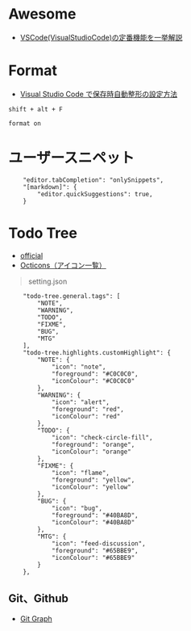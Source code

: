 # Awesome

- [VSCode(VisualStudioCode)の定番機能を一挙解説](https://qiita.com/midiambear/items/bc0e137ed77153cb421c)

# Format

- [Visual Studio Code で保存時自動整形の設定方法](https://qiita.com/mitashun/items/e2f118a9ca7b96b97840)

```
shift + alt + F
```

```
format on
```

# ユーザースニペット

```
    "editor.tabCompletion": "onlySnippets",
    "[markdown]": {
        "editor.quickSuggestions": true,
    }
```

# Todo Tree

- [official](https://marketplace.visualstudio.com/items?itemName=Gruntfuggly.todo-tree)
- [Octicons（アイコン一覧）](https://primer.style/foundations/icons/)

> setting.json

```
    "todo-tree.general.tags": [
        "NOTE",
        "WARNING",
        "TODO",
        "FIXME",
        "BUG",
        "MTG"
    ],
    "todo-tree.highlights.customHighlight": {
        "NOTE": {
            "icon": "note",
            "foreground": "#C0C0C0",
            "iconColour": "#C0C0C0"
        },
        "WARNING": {
            "icon": "alert",
            "foreground": "red",
            "iconColour": "red"
        },
        "TODO": {
            "icon": "check-circle-fill",
            "foreground": "orange",
            "iconColour": "orange"
        },
        "FIXME": {
            "icon": "flame",
            "foreground": "yellow",
            "iconColour": "yellow"
        },
        "BUG": {
            "icon": "bug",
            "foreground": "#40BA8D",
            "iconColour": "#40BA8D"
        },
        "MTG": {
            "icon": "feed-discussion",
            "foreground": "#65BBE9",
            "iconColour": "#65BBE9"
        }
    },
```

## Git、Github

- [Git Graph](https://marketplace.visualstudio.com/items?itemName=mhutchie.git-graph)
